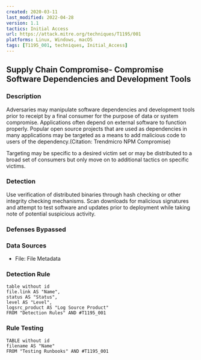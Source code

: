 ```yaml
---
created: 2020-03-11
last_modified: 2022-04-28
version: 1.1
tactics: Initial Access
url: https://attack.mitre.org/techniques/T1195/001
platforms: Linux, Windows, macOS
tags: [T1195_001, techniques, Initial_Access]
---
```


## Supply Chain Compromise- Compromise Software Dependencies and Development Tools

### Description

Adversaries may manipulate software dependencies and development tools prior to receipt by a final consumer for the purpose of data or system compromise. Applications often depend on external software to function properly. Popular open source projects that are used as dependencies in many applications may be targeted as a means to add malicious code to users of the dependency.(Citation: Trendmicro NPM Compromise)  

Targeting may be specific to a desired victim set or may be distributed to a broad set of consumers but only move on to additional tactics on specific victims. 

### Detection

Use verification of distributed binaries through hash checking or other integrity checking mechanisms. Scan downloads for malicious signatures and attempt to test software and updates prior to deployment while taking note of potential suspicious activity. 

### Defenses Bypassed



### Data Sources

  - File: File Metadata
### Detection Rule

```dataview
table without id
file.link AS "Name",
status AS "Status",
level AS "Level",
logsrc_product AS "Log Source Product"
FROM "Detection Rules" AND #T1195_001
```

### Rule Testing

```dataview
TABLE without id
filename AS "Name"
FROM "Testing Runbooks" AND #T1195_001
```
